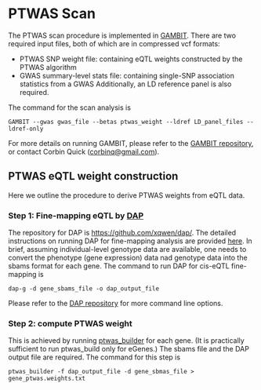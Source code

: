 # PTWAS Scan

The PTWAS scan procedure is implemented in [GAMBIT](https://github.com/corbinq/gambit). There are  two required input files, both of which are in compressed vcf formats:

+ PTWAS SNP weight file: containing eQTL weights constructed by the PTWAS algorithm
+ GWAS summary-level stats file: containing single-SNP association  statistics from a GWAS
Additionally, an LD reference panel is also required. 

The command for the scan analysis is

```
GAMBIT --gwas gwas_file --betas ptwas_weight --ldref LD_panel_files --ldref-only 
```

For more details on running GAMBIT, please refer to the [GAMBIT repository](https://github.com/corbinq/gambit), or contact Corbin Quick (corbinq@gmail.com).


## PTWAS eQTL weight construction

Here we outline the procedure to derive PTWAS weights from eQTL data.

### Step 1: Fine-mapping eQTL by [DAP](https://github.com/xqwen/dap/)

The repository for DAP is https://github.com/xqwen/dap/. The detailed instructions on running DAP for fine-mapping analysis are provided [here](https://github.com/xqwen/dap/tree/master/dap_src#dap-g-c-implementation-of-adaptive-dap-algorithm). In brief, assuming individual-level genotype data are available, one needs to convert the phenotype (gene expression) data nad genotype data into the sbams format for each gene. The command to run DAP for cis-eQTL fine-mapping is 

```
dap-g -d gene_sbams_file -o dap_output_file
```

Please refer to the [DAP repository](https://github.com/xqwen/dap/tree/master/dap_src#dap-g-c-implementation-of-adaptive-dap-algorithm) for more command line options. 

### Step 2: compute PTWAS weight

This is achieved by running [ptwas\_builder](https://github.com/xqwen/dap/tree/master/ptwas_builder) for each gene. (It is practically sufficient to run ptwas\_build only for eGenes.) The sbams file and the DAP output file are required. The command for this step is 

```
ptwas_builder -f dap_output_file -d gene_sbmas_file > gene_ptwas.weights.txt
```


